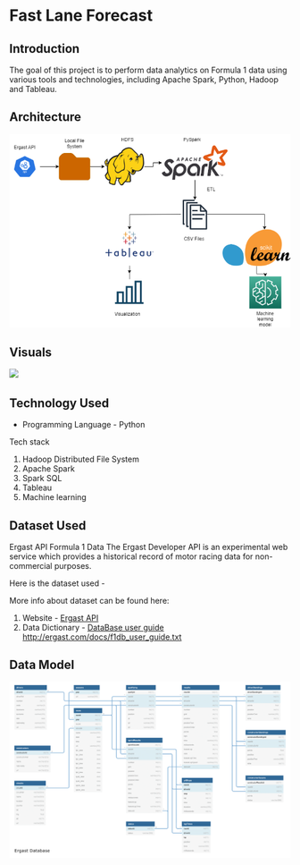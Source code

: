 # Fast Lane Forecast

## Introduction

The goal of this project is to perform data analytics on Formula 1 data using various tools and technologies, including Apache Spark, Python, Hadoop and Tableau.

## Architecture 
<img src="architecture.png">

## Visuals
<img src="uber1.png">

## Technology Used
- Programming Language - Python

Tech stack
1. Hadoop Distributed File System
2. Apache Spark 
3. Spark SQL
4. Tableau
5. Machine learning


## Dataset Used
Ergast API Formula 1 Data
The Ergast Developer API is an experimental web service which provides a historical record of motor racing data for non-commercial purposes.

Here is the dataset used - 

More info about dataset can be found here:
1. Website - [Ergast API ](http://ergast.com/mrd/)
2. Data Dictionary - [DataBase user guide ](http://ergast.com/docs/f1db_user_guide.txt)http://ergast.com/docs/f1db_user_guide.txt

## Data Model
<img src="ERDiagram.png">
